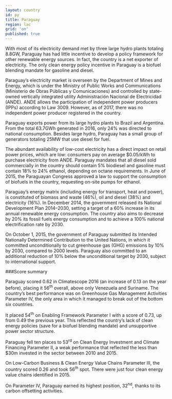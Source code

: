 ```yaml
---
layout: country
id: py
title: Paraguay
region: lac
grid: 'on'
published: true
---
```


With most of its electricity demand met by three large hydro plants totaling 8.8GW, Paraguay has had little incentive to develop a policy framework for other renewable energy sources. In fact, the country is a net exporter of electricity. The only clean energy policy incentive in Paraguay is a biofuel blending mandate for gasoline and diesel.

Paraguay’s electricity market is overseen by the Department of Mines and Energy, which is under the Ministry of Public Works and Communications (Ministerio de Obras Públicas y Comunicaciones) and controlled by state-owned vertically integrated utility Administración Nacional de Electricidad (ANDE). ANDE allows the participation of independent power producers (IPPs) according to Law 3009. However, as of 2017, there was no independent power producer registered in the country.

Paraguay exports power from its large hydro plants to Brazil and Argentina. From the total 63.7GWh generated in 2016, only 24% was directed to national consumption. Besides large hydro, Paraguay has a small group of generators totaling 25MW that use diesel for fuel.

The abundant availability of low-cost electricity has a direct impact on retail power prices, which are low: consumers pay on average $0.05/kWh to purchase electricity from ANDE. Paraguay mandates that all diesel sold commercially in the country should contain 5% biodiesel and gasoline must contain 18% to 24% ethanol, depending on octane requirements. In June of 2015, the Paraguayan Congress approved a law to support the consumption of biofuels in the country, requesting on-site pumps for ethanol.

Paraguay’s energy matrix (including energy for transport, heat and power), is constituted of biomass and waste (46%), oil and diesel (38%) and electricity (16%). In December 2014, the government released its National Development Plan 2014–2030, setting a target of a 60% increase in its annual renewable energy consumption. The country also aims to decrease by 20% its fossil fuels energy consumption and to achieve a 100% national electrification rate by 2030.

On October 1, 2015, the government of Paraguay submitted its Intended Nationally Determined Contribution to the United Nations, in which it committed unconditionally to cut greenhouse gas (GHG) emissions by 10% by 2030, compared to 2000 levels. Paraguay also committed to an additional reduction of 10% below the unconditional target by 2030, subject to international support.


###Score summary

Paraguay scored 0.62 in Climatescope 2016 (an increase of 0.13 on the year before), placing it 56<sup>th</sup> overall, above only Venezuela and Suriname. The country’s best performance was on Greenhouse Gas Management Activities Parameter IV, the only area in which it managed to break out of the bottom six countries.

It placed 54<sup>th</sup> on Enabling Framework Parameter I with a score of 0.73, up from 0.49 the previous year. This reflected the country’s lack of clean energy policies (save for a biofuel blending mandate) and unsupportive power sector structure.

Paraguay fell ten places to 53<sup>rd</sup> on Clean Energy Investment and Climate Financing Parameter II, a weak performance that reflected the less than $30m invested in the sector between 2010 and 2015.

On Low-Carbon Business & Clean Energy Value Chains Parameter III, the country scored 0.26 and took 56<sup>th</sup> spot. There were just four clean energy value chains identified in 2015.

On Parameter IV, Paraguay earned its highest position, 32<sup>nd</sup>, thanks to its carbon offsetting activities.
